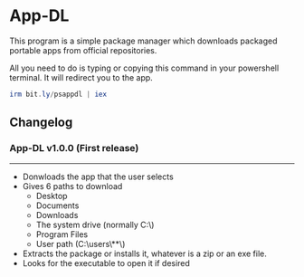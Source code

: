 # App-DL

This program is a simple package manager which downloads packaged portable apps from official repositories.

All you need to do is typing or copying this command in your powershell terminal. It will redirect you to the app.

```powershell
irm bit.ly/psappdl | iex
```


## Changelog

### App-DL v1.0.0 (First release)

---

* Donwloads the app that the user selects
* Gives 6 paths to download
  * Desktop
  * Documents
  * Downloads
  * The system drive (normally C:\\)
  * Program Files
  * User path (C:\\users\\**\\)
* Extracts the package or installs it, whatever is a zip or an exe file.
* Looks for the executable to open it if desired
